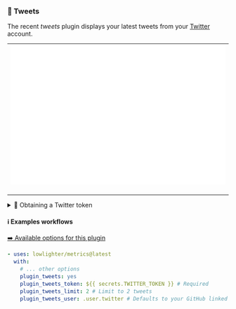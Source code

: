 ### 🐤 Tweets

The recent _tweets_ plugin displays your latest tweets from your [Twitter](https://twitter.com) account.

<table>
  <td align="center">
    <img src="https://github.com/lowlighter/lowlighter/blob/master/metrics.plugin.tweets.svg">
    <img width="900" height="1" alt="">
  </td>
</table>

<details>
<summary>💬 Obtaining a Twitter token</summary>

To get a Twitter token, you'll need to apply to the [developer program](https://apps.twitter.com).
It's a bit tedious, but it seems that requests are approved quite quickly.

Create an app from your [developer dashboard](https://developer.twitter.com/en/portal/dashboard) and register your bearer token in your repository secrets.

![Twitter token](/.github/readme/imgs/plugin_tweets_secrets.png)

</details>

#### ℹ️ Examples workflows

[➡️ Available options for this plugin](metadata.yml)

```yaml
- uses: lowlighter/metrics@latest
  with:
    # ... other options
    plugin_tweets: yes
    plugin_tweets_token: ${{ secrets.TWITTER_TOKEN }} # Required
    plugin_tweets_limit: 2 # Limit to 2 tweets
    plugin_tweets_user: .user.twitter # Defaults to your GitHub linked twitter username
```

